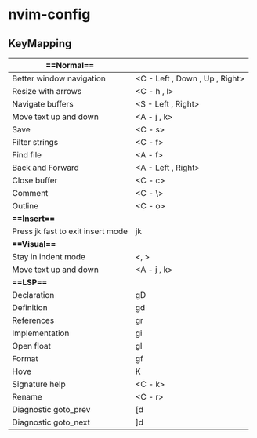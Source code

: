 # nvim-config

## KeyMapping

| **==Normal==** |     |
| --- | --- |
| Better window navigation | &lt;C - Left , Down , Up , Right&gt; |
| Resize with arrows | &lt;C - h , l&gt; |
| Navigate buffers | &lt;S - Left , Right&gt; |
| Move text up and down | &lt;A - j , k&gt; |
| Save | &lt;C - s&gt; |
| Filter strings | &lt;C - f&gt; |
| Find file | &lt;A - f&gt; |
| Back and Forward | &lt;A - Left , Right&gt; |
| Close buffer | &lt;C - c&gt; |
| Comment | &lt;C - \\&gt; |
| Outline | &lt;C - o&gt; |
| **==Insert==** |     |
| Press jk fast to exit insert mode | jk  |
| **==Visual==** |     |
| Stay in indent mode | &lt;, &gt; |
| Move text up and down | &lt;A - j , k&gt; |
| **==LSP==** |     |
| Declaration | gD  |
| Definition | gd  |
| References | gr  |
| Implementation | gi  |
| Open float | gl  |
| Format | gf  |
| Hove | K   |
| Signature help | &lt;C - k&gt; |
| Rename | &lt;C - r&gt; |
| Diagnostic goto_prev | \[d |
| Diagnostic goto_next | \]d |
